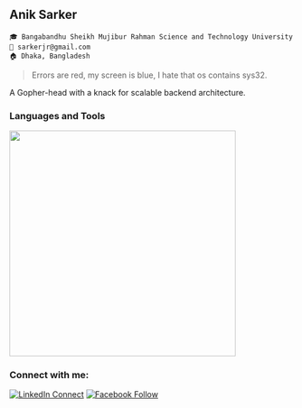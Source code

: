 ## Anik Sarker

`🎓 Bangabandhu Sheikh Mujibur Rahman Science and Technology University`<br/>
`📧 sarkerjr@gmail.com`<br/>
`🏠 Dhaka, Bangladesh`<br/>


> Errors are red, my screen is blue, I hate that os contains sys32.<br/>

A Gopher-head with a knack for scalable backend architecture.

### Languages and Tools  
<img width="400" src="https://skillicons.dev/icons?i=js,ts,react,nextjs,nodejs,postgres,prisma,git,bash," />

### Connect with me:
[![LinkedIn Connect](https://img.shields.io/badge/%20-Connect-black?color=14171A&labelColor=212121&logo=linkedin&logoColor=ffffff)](https://www.linkedin.com/in/sarkerjr) 
[![Facebook Follow](https://img.shields.io/badge/%20-Connect-black?color=14171A&labelColor=1976d2&logo=facebook&logoColor=ffffff)](https://www.facebook.com/sarkerjr) 
